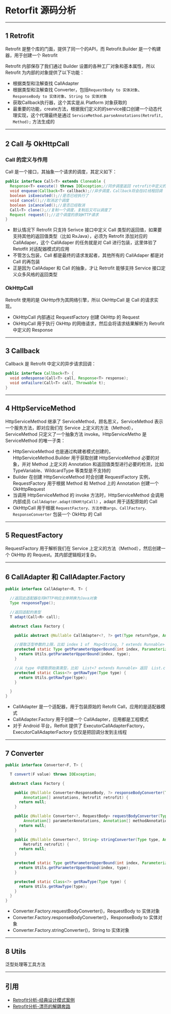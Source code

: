 # Retorfit 源码分析

---
## 1 Retrofit

Retrofit 是整个库的门面，提供了同一个的API，而 Retrofit.Builder 是一个构建器，用于创建一个 Retrofit

Retrofit 内部保存了我们通过 Builder 设置的各种工厂对象和基本属性，所以 Retrofit 为内部的对象提供了以下功能：

- 根据类型和注解查找 CallAdapter
- 根据类型和注解查找 Converter，包括`RequestBody to 实体对象`、`ResponseBody to 实体对象`、`String to 实体对象`
- 获取Callback执行器，这个其实是从 Platform 对象获取的
- 最重要的功能，create方法，根据我们定义的的service接口创建一个动态代理实现，这个代理最终是通过 `ServiceMethod.parseAnnotations(Retrofit, Method);` 方法生成的

---
## 2 Call 与 OkHttpCall

### Call 的定义与作用

Call 是一个接口，其抽象一个请求的调度，其定义如下：

```java
public interface Call<T> extends Cloneable {
  Response<T> execute() throws IOException;//同步调度返回 retrofit中定义的响应
  void enqueue(Callback<T> callback);//异步调度，Callback将会在UI线程回调
  boolean isExecuted();//是否已经执行了
  void cancel();//取消这个调度
  boolean isCanceled();//是否已经取消
  Call<T> clone();//复制一个调度，复制后又可以调度了
  Request request();//这个调度的原始HTTP请求
}
```

- 默认情况下 Retrofit 只支持 Serivce 接口中定义 Call 类型的返回值，如果要支持其他的返回值类型（比如 RxJava），必须为 Retrofit 添加对应的 CallAdaper，这个 CallAdaper 的任务就是对 Call 进行包装，这里体验了 Retotfit 对适配器模式的应用
- 不管怎么包装，Call 都是最终的请求发起者，其他所有的 CallAdaper 都是对 Call 的再包装
- 正是因为 CallAdaper 和 Call 的抽象，才让 Retrofit 能够支持 Service 接口定义众多风格的返回类型

### OkHttpCall

Retrofit 使用的是 OkHttp作为其网络引擎，所以 OkHttpCall 是 Call 的请求实现。

- OkHttpCall 内部通过 RequestFactory 创建 OkHttp 的 Request
- OkHttpCall 用于执行 OkHttp 的网络请求，然后会将请求结果解析为 Retrofit 中定义的 Response

---
## 3 Callback

Callback 是 Retrofit 中定义的异步请求回调：

```java
public interface Callback<T> {
  void onResponse(Call<T> call, Response<T> response);
  void onFailure(Call<T> call, Throwable t);
}
```

---
## 4 HttpServiceMethod

HttpServiceMethod 继承了 ServiceMethod，顾名思义，ServiceMethod 表示一个服务方法，即对应我们在 Service 上定义的方法（Method），ServiceMethod 只定义了一个抽象方法 invoke。HttpServiceMetho 是 ServiceMethod 的唯一子类：

- HttpServiceMethod 也是通过构建者模式创建的，HttpServiceMethod.Builder 用于获取创建 HttpServiceMethod 必要的对象，并对 Method 上定义的 Annotation 和返回值类型进行必要的检测，比如 TypeVariable、WildcardType 等类型是不支持的
- Builder 在创建 HttpServiceMethod 时会创建 RequestFactory 实例，RequestFactory 用于根据 Method 和 Method 上的 Annotation 创建一个 OkHttpRequest
- 当调用 HttpServiceMethod 的 invoke 方法时，HttpServiceMethod 会调用内部成员 `CallAdapter.adapt(OkHttpCall)` ，adapt 用于适配原始的 Call
- OkHttpCall 用于根据 `RequestFactory、方法参数args、CallFactory、ResponseConverter` 包装一个 OkHttp 的 Call


---
## 5 RequestFactory

RequestFactory 用于解析我们在 Service 上定义的方法（Method），然后创建一个 OkHttp 的 Request。其内部逻辑相对复杂。


---
## 6 CallAdapter 和 CallAdapter.Factory

```java
public interface CallAdapter<R, T> {

  //返回此适配器在将HTTP响应主体转换为Java对象
  Type responseType();

  //返回适配的类型
  T adapt(Call<R> call);

  abstract class Factory {

    public abstract @Nullable CallAdapter<?, ?> get(Type returnType, Annotation[] annotations, Retrofit retrofit);

    //提取泛型参数的上限，比如 index 1 of  Map<String, ? extends Runnable> returns  Runnable
    protected static Type getParameterUpperBound(int index, ParameterizedType type) {
      return Utils.getParameterUpperBound(index, type);
    }

    //从 type 中提取原始类类型，比如  List<? extends Runnable> 返回  List.class
    protected static Class<?> getRawType(Type type) {
      return Utils.getRawType(type);
    }

  }
}
```

- CallAdapter 是一个适配器，用于包装原始的 Retofit Call，应用的是适配器模式
- CallAdapter.Factory 用于创建一个 CallAdapter，应用都是工程模式
- 对于 Android 平台，Retfoit 提供了 ExecutorCallAdapterFactory，ExecutorCallAdapterFactory 仅仅是把回调分发到主线程

---
## 7 Converter

```java
public interface Converter<F, T> {

  T convert(F value) throws IOException;

  abstract class Factory {

    public @Nullable Converter<ResponseBody, ?> responseBodyConverter(Type type,
        Annotation[] annotations, Retrofit retrofit) {
      return null;
    }

    public @Nullable Converter<?, RequestBody> requestBodyConverter(Type type,
        Annotation[] parameterAnnotations, Annotation[] methodAnnotations, Retrofit retrofit) {
      return null;
    }

    public @Nullable Converter<?, String> stringConverter(Type type, Annotation[] annotations,
        Retrofit retrofit) {
      return null;
    }

    protected static Type getParameterUpperBound(int index, ParameterizedType type) {
      return Utils.getParameterUpperBound(index, type);
    }

    protected static Class<?> getRawType(Type type) {
      return Utils.getRawType(type);
    }
  }
}
```

- Converter.Factory.requestBodyConverter()，RequestBody to 实体对象
- Converter.Factory.responseBodyConverter()，ResponseBody to 实体对象
- Converter.Factory.stringConverter()，String to 实体对象

---
## 8 Utils

泛型处理等工具方法

---
## 引用

- [Retrofit分析-经典设计模式案例](http://www.jianshu.com/p/fb8d21978e38)
- [Retrofit分析-漂亮的解耦套路](http://www.jianshu.com/p/45cb536be2f4)



